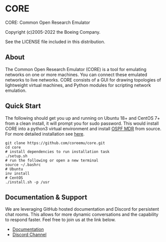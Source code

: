 # CORE

CORE: Common Open Research Emulator

Copyright (c)2005-2022 the Boeing Company.

See the LICENSE file included in this distribution.

## About

The Common Open Research Emulator (CORE) is a tool for emulating
networks on one or more machines. You can connect these emulated
networks to live networks. CORE consists of a GUI for drawing
topologies of lightweight virtual machines, and Python modules for
scripting network emulation.

## Quick Start

The following should get you up and running on Ubuntu 18+ and CentOS 7+
from a clean install, it will prompt you for sudo password. This would
install CORE into a python3 virtual environment and install
[OSPF MDR](https://github.com/USNavalResearchLaboratory/ospf-mdr) from source.
For more detailed installation see [here](https://coreemu.github.io/core/install.html).

```shell
git clone https://github.com/coreemu/core.git
cd core
# install dependencies to run installation task
./setup.sh
# run the following or open a new terminal
source ~/.bashrc
# Ubuntu
inv install
# CentOS
./install.sh -p /usr
```

## Documentation & Support

We are leveraging GitHub hosted documentation and Discord for persistent
chat rooms. This allows for more dynamic conversations and the
capability to respond faster. Feel free to join us at the link below.

* [Documentation](https://coreemu.github.io/core/)
* [Discord Channel](https://discord.gg/AKd7kmP)
